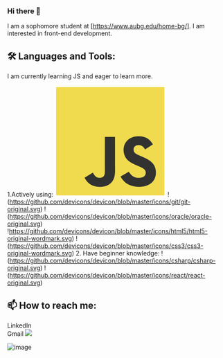 ### Hi there 👋

I am a sophomore student at [https://www.aubg.edu/home-bg/]. I am interested in front-end development.

## 🛠️ Languages and Tools:

I am currently learning JS and eager to learn more.

1.Actively using:
![js](https://github.com/devicons/devicon/blob/master/icons/javascript/javascript-original.svg) !(https://github.com/devicons/devicon/blob/master/icons/git/git-original.svg)
!(https://github.com/devicons/devicon/blob/master/icons/oracle/oracle-original.svg) !https://github.com/devicons/devicon/blob/master/icons/html5/html5-original-wordmark.svg) !(https://github.com/devicons/devicon/blob/master/icons/css3/css3-original-wordmark.svg)
2. Have beginner knowledge:
!(https://github.com/devicons/devicon/blob/master/icons/csharp/csharp-original.svg)
!(https://github.com/devicons/devicon/blob/master/icons/react/react-original.svg)

##  📫 How to reach me: 
LinkedIn 	
Gmail <img src="{https://img.shields.io/badge/Gmail-D14836?style=for-the-badge&logo=gmail&logoColor=white}" />

![image]({[https://img.shields.io/badge/Gmail-D14836?style=for-the-badge&logo=gmail&logoColor=white})

<!-- Here are some ideas to get you started:

- 🔭 I’m currently working on ...
- 🌱 I’m currently learning ...
- 👯 I’m looking to collaborate on ...
- 🤔 I’m looking for help with ...
- 💬 Ask me about ...
-
- 😄 Pronouns: ...
- ⚡ Fun fact: ...
-->
